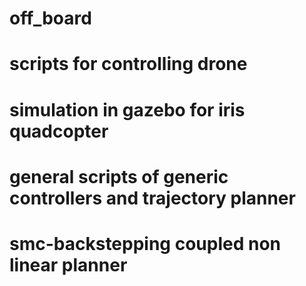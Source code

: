 # off_board
# scripts for controlling drone 
# simulation in gazebo for iris quadcopter
# general scripts of generic controllers and trajectory planner
# smc-backstepping coupled non linear planner
